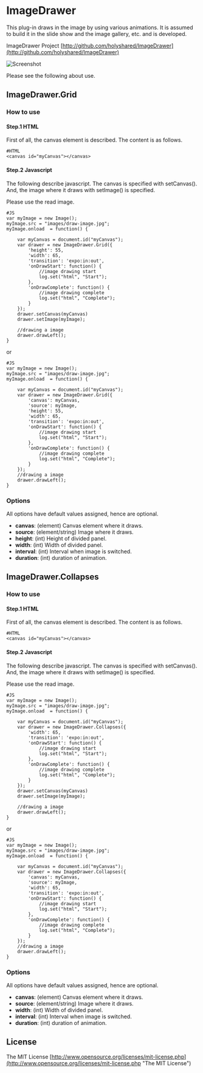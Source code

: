 # ImageDrawer

This plug-in draws in the image by using various animations.
It is assumed to build it in the slide show and the image gallery, etc. and is developed.

ImageDrawer Project
[http://github.com/holyshared/ImageDrawer](http://github.com/holyshared/ImageDrawer)

![Screenshot](http://holyshared.github.com/ImageDrawer/screenshot.png)

Please see the following about use.

## ImageDrawer.Grid

### How to use

#### Step.1 HTML

First of all, the canvas element is described.
The content is as follows.

	#HTML
	<canvas id="myCanvas"></canvas>

#### Step.2 Javascript

The following describe javascript. 
The canvas is specified with setCanvas().
And, the image where it draws with setImage() is specified. 

Please use the read image.

	#JS
	var myImage = new Image();
	myImage.src = "images/draw-image.jpg";
	myImage.onload  = function() {

		var myCanvas = document.id("myCanvas");
		var drawer = new ImageDrawer.Grid({
			'height': 55, 
			'width': 65,
			'transition': 'expo:in:out',
			'onDrawStart': function() {
				//image drawing start
				log.set("html", "Start");
			},
			'onDrawComplete': function() {
				//image drawing complete
				log.set("html", "Complete");
			}
		});
		drawer.setCanvas(myCanvas)
		drawer.setImage(myImage);

		//drawing a image
		drawer.drawLeft();
	}

or 

	#JS
	var myImage = new Image();
	myImage.src = "images/draw-image.jpg";
	myImage.onload  = function() {

		var myCanvas = document.id("myCanvas");
		var drawer = new ImageDrawer.Grid({
			'canvas': myCanvas, 
			'source': myImage, 
			'height': 55, 
			'width': 65,
			'transition': 'expo:in:out',
			'onDrawStart': function() {
				//image drawing start
				log.set("html", "Start");
			},
			'onDrawComplete': function() {
				//image drawing complete
				log.set("html", "Complete");
			}
		});
		//drawing a image
		drawer.drawLeft();
	}


### Options

All options have default values assigned, hence are optional.

* **canvas**: (element) Canvas element where it draws.
* **source**: (element/string) Image where it draws.
* **height**: (int) Height of divided panel.
* **width**: (int) Width of divided panel.
* **interval**: (int) Interval when image is switched.
* **duration**: (int) duration of animation.


## ImageDrawer.Collapses

### How to use

#### Step.1 HTML

First of all, the canvas element is described.
The content is as follows.

	#HTML
	<canvas id="myCanvas"></canvas>

#### Step.2 Javascript

The following describe javascript. 
The canvas is specified with setCanvas().
And, the image where it draws with setImage() is specified. 

Please use the read image.

	#JS
	var myImage = new Image();
	myImage.src = "images/draw-image.jpg";
	myImage.onload  = function() {

		var myCanvas = document.id("myCanvas");
		var drawer = new ImageDrawer.Collapses({
			'width': 65,
			'transition': 'expo:in:out',
			'onDrawStart': function() {
				//image drawing start
				log.set("html", "Start");
			},
			'onDrawComplete': function() {
				//image drawing complete
				log.set("html", "Complete");
			}
		});
		drawer.setCanvas(myCanvas)
		drawer.setImage(myImage);

		//drawing a image
		drawer.drawLeft();
	}

or 

	#JS
	var myImage = new Image();
	myImage.src = "images/draw-image.jpg";
	myImage.onload  = function() {

		var myCanvas = document.id("myCanvas");
		var drawer = new ImageDrawer.Collapses({
			'canvas': myCanvas, 
			'source': myImage, 
			'width': 65,
			'transition': 'expo:in:out',
			'onDrawStart': function() {
				//image drawing start
				log.set("html", "Start");
			},
			'onDrawComplete': function() {
				//image drawing complete
				log.set("html", "Complete");
			}
		});
		//drawing a image
		drawer.drawLeft();
	}


### Options

All options have default values assigned, hence are optional.

* **canvas**: (element) Canvas element where it draws.
* **source**: (element/string) Image where it draws.
* **width**: (int) Width of divided panel.
* **interval**: (int) Interval when image is switched.
* **duration**: (int) duration of animation.


## License

The MIT License
[http://www.opensource.org/licenses/mit-license.php](http://www.opensource.org/licenses/mit-license.php "The MIT License")
